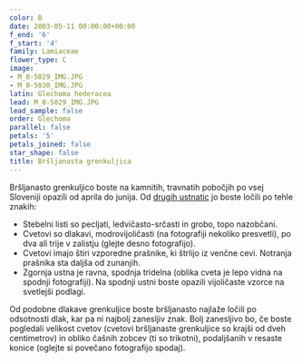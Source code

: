 ```yaml
---
color: B
date: 2003-05-11 00:00:00+00:00
f_end: '6'
f_start: '4'
family: Lamiaceae
flower_type: C
image:
- M_0-5029_IMG.JPG
- M_0-5030_IMG.JPG
latin: Glechoma hederacea
lead: M_0-5029_IMG.JPG
lead_sample: false
order: Glechoma
parallel: false
petals: '5'
petals_joined: false
star_shape: false
title: Bršljanasta grenkuljica
---
```

Bršljanasto grenkuljico boste na kamnitih, travnatih pobočjih po vsej Sloveniji opazili od aprila do junija. Od [drugih ustnatic](../family/lamiaceae/) jo boste ločili po tehle znakih:

-   Stebelni listi so pecljati, ledvičasto-srčasti in grobo, topo nazobčani.
-   Cvetovi so dlakavi, modrovijoličasti (na fotografiji nekoliko presvetli), po dva ali trije v zalistju (glejte desno fotografijo).
-   Cvetovi imajo štiri vzporedne prašnike, ki štrlijo iz venčne cevi. Notranja prašnika sta daljša od zunanjih.
-   Zgornja ustna je ravna, spodnja tridelna (oblika cveta je lepo vidna na spodnji fotografiji). Na spodnji ustni boste opazili vijoličaste vzorce na svetlejši podlagi.

Od podobne dlakave grenkuljice boste bršljanasto najlaže ločili po odsotnosti dlak, kar pa ni najbolj zanesljiv znak. Bolj zanesljivo bo, če boste pogledali velikost cvetov (cvetovi bršljanaste grenkuljice so krajši od dveh centimetrov) in obliko čašnih zobcev (ti so trikotni), podaljšanih v resaste konice (oglejte si povečano fotografijo spodaj).
